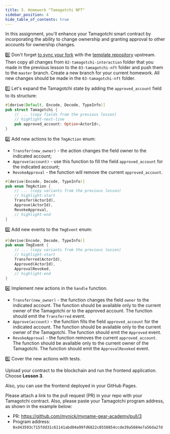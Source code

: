 ```yaml
---
title: 5. Homework "Tamagotchi NFT"
sidebar_position: 4
hide_table_of_contents: true
---
```


In this assignment, you'll enhance your Tamagotchi smart contract by incorporating the ability to change ownership and granting approval to other accounts for ownership changes.

0️⃣ Don't forget [to sync your fork](https://docs.github.com/en/pull-requests/collaborating-with-pull-requests/working-with-forks/syncing-a-fork) with the [template repository](https://github.com/gear-foundation/dapps-template-gear-academy) upstream. Then copy all changes from `02-tamagotchi-interaction` folder that you made in the previous lesson to the `03-tamagotchi-nft` folder and push them to the `master` branch. Create a new branch for your current homework. All new changes should be made in the `03-tamagotchi-nft` folder.

1️⃣ Let's expand the Tamagotchi state by adding the `approved_account` field to its structure:

```rust title="03-tamagotchi-nft/io/src/lib.rs"
#[derive(Default, Encode, Decode, TypeInfo)]
pub struct Tamagotchi {
    // ... (copy fields from the previous lesson)
    // highlight-next-line
    pub approved_account: Option<ActorId>,
}
```

2️⃣ Add new actions to the `TmgAction` enum:

- `Transfer(new_owner)` - the action changes the field owner to the indicated account;
- `Approve(account)` - use this function to fill the field `approved_account` for the indicated account;
- `RevokeApproval` - the function will remove the current `approved_account`.

```rust title="03-tamagotchi-nft/io/src/lib.rs"
#[derive(Encode, Decode, TypeInfo)]
pub enum TmgAction {
    // ... (copy variants from the previous lesson)
    // highlight-start
    Transfer(ActorId),
    Approve(ActorId),
    RevokeApproval,
    // highlight-end
}
```

3️⃣ Add new events to the `TmgEvent` enum:

```rust title="03-tamagotchi-nft/io/src/lib.rs"
#[derive(Encode, Decode, TypeInfo)]
pub enum TmgEvent {
    // ... (copy variants from the previous lesson)
    // highlight-start
    Transferred(ActorId),
    Approved(ActorId),
    ApprovalRevoked,
    // highlight-end
}
```

4️⃣ Implement new actions in the `handle` function.

- `Transfer(new_owner)` - the function changes the field `owner` to the indicated account. The function should be available only to the current owner of the Tamagotchi or to the approved account. The function should emit the `Transferred` event.
- `Approve(account)` - the function fills the field `approved_account` for the indicated account. The function should be available only to the current owner of the Tamagotchi. The function should emit the `Approved` event.
- `RevokeApproval` - the function removes the current `approved_account`. The function should be available only to the current owner of the Tamagotchi. The function should emit the `ApprovalRevoked` event.

5️⃣ Cover the new actions with tests.

Upload your contract to the blockchain and run the frontend application. Choose **Lesson 3**.

Also, you can use the frontend deployed in your GitHub Pages.

Please attach a link to the pull request (PR) in your repo with your Tamagotchi contract. Also, please paste your Tamagotchi program address, as shown in the example below:

- PR: <https://github.com/mynick/myname-gear-academy/pull/3>
- Program address: `0xd43593c715fdd31c61141abd04a99fd6822c8558854ccde39a5684e7a56da27d`

